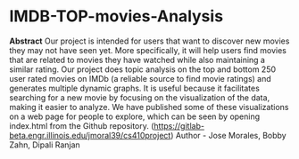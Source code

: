 # IMDB-TOP-movies-Analysis
**Abstract** Our project is intended for users that want to discover new movies they may not have seen yet. More specifically, it will help users find movies that are related to movies they have watched while also maintaining a similar rating. Our project does topic analysis on the top and bottom 250 user rated movies on IMDb (a reliable source to find movie ratings) and generates multiple dynamic graphs. It is useful because it facilitates searching for a new movie by focusing on the visualization of the data, making it easier to analyze. We have published some of these visualizations on a web page for people to explore, which can be seen by opening index.html from the Github repository. (https://gitlab-beta.engr.illinois.edu/jmoral39/cs410project)
Author - Jose Morales, Bobby Zahn, Dipali Ranjan 
